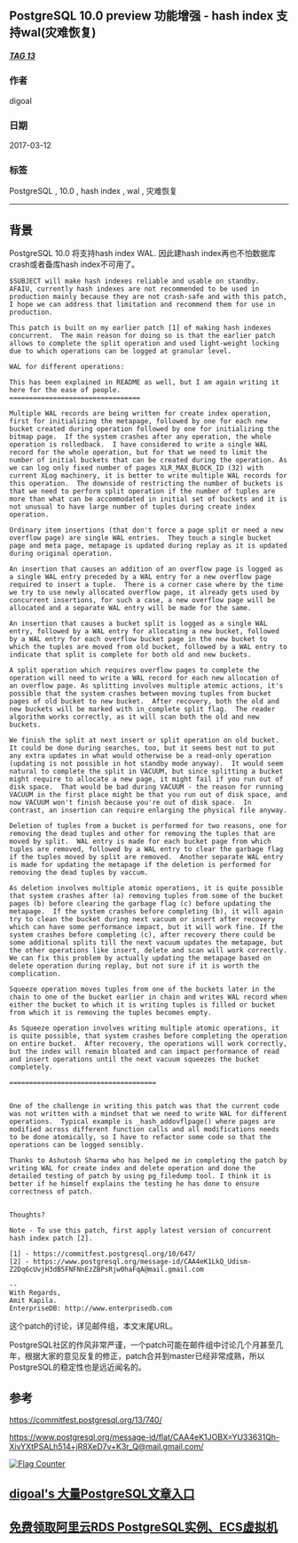 ## PostgreSQL 10.0 preview 功能增强 - hash index 支持wal(灾难恢复)  
##### [TAG 13](../class/13.md)
                                                
### 作者                                                                                             
digoal                                           
                                                  
### 日期                                             
2017-03-12                                            
                                              
### 标签                                           
PostgreSQL , 10.0 , hash index ,  wal , 灾难恢复  
                                                
----                                          
                                                   
## 背景                         
PostgreSQL 10.0 将支持hash index WAL. 因此建hash index再也不怕数据库crash或者备库hash index不可用了。  
  
```  
$SUBJECT will make hash indexes reliable and usable on standby.  
AFAIU, currently hash indexes are not recommended to be used in  
production mainly because they are not crash-safe and with this patch,  
I hope we can address that limitation and recommend them for use in  
production.  
  
This patch is built on my earlier patch [1] of making hash indexes  
concurrent.  The main reason for doing so is that the earlier patch  
allows to complete the split operation and used light-weight locking  
due to which operations can be logged at granular level.  
  
WAL for different operations:  
  
This has been explained in README as well, but I am again writing it  
here for the ease of people.  
=================================  
  
Multiple WAL records are being written for create index operation,  
first for initializing the metapage, followed by one for each new  
bucket created during operation followed by one for initializing the  
bitmap page.  If the system crashes after any operation, the whole  
operation is rolledback.  I have considered to write a single WAL  
record for the whole operation, but for that we need to limit the  
number of initial buckets that can be created during the operation. As  
we can log only fixed number of pages XLR_MAX_BLOCK_ID (32) with  
current XLog machinery, it is better to write multiple WAL records for  
this operation.  The downside of restricting the number of buckets is  
that we need to perform split operation if the number of tuples are  
more than what can be accommodated in initial set of buckets and it is  
not unusual to have large number of tuples during create index  
operation.  
  
Ordinary item insertions (that don't force a page split or need a new  
overflow page) are single WAL entries.  They touch a single bucket  
page and meta page, metapage is updated during replay as it is updated  
during original operation.  
  
An insertion that causes an addition of an overflow page is logged as  
a single WAL entry preceded by a WAL entry for a new overflow page  
required to insert a tuple.  There is a corner case where by the time  
we try to use newly allocated overflow page, it already gets used by  
concurrent insertions, for such a case, a new overflow page will be  
allocated and a separate WAL entry will be made for the same.  
  
An insertion that causes a bucket split is logged as a single WAL  
entry, followed by a WAL entry for allocating a new bucket, followed  
by a WAL entry for each overflow bucket page in the new bucket to  
which the tuples are moved from old bucket, followed by a WAL entry to  
indicate that split is complete for both old and new buckets.  
  
A split operation which requires overflow pages to complete the  
operation will need to write a WAL record for each new allocation of  
an overflow page. As splitting involves multiple atomic actions, it's  
possible that the system crashes between moving tuples from bucket  
pages of old bucket to new bucket.  After recovery, both the old and  
new buckets will be marked with in_complete split flag.  The reader  
algorithm works correctly, as it will scan both the old and new  
buckets.  
  
We finish the split at next insert or split operation on old bucket.  
It could be done during searches, too, but it seems best not to put  
any extra updates in what would otherwise be a read-only operation  
(updating is not possible in hot standby mode anyway).  It would seem  
natural to complete the split in VACUUM, but since splitting a bucket  
might require to allocate a new page, it might fail if you run out of  
disk space.  That would be bad during VACUUM - the reason for running  
VACUUM in the first place might be that you run out of disk space, and  
now VACUUM won't finish because you're out of disk space.  In  
contrast, an insertion can require enlarging the physical file anyway.  
  
Deletion of tuples from a bucket is performed for two reasons, one for  
removing the dead tuples and other for removing the tuples that are  
moved by split.  WAL entry is made for each bucket page from which  
tuples are removed, followed by a WAL entry to clear the garbage flag  
if the tuples moved by split are removed.  Another separate WAL entry  
is made for updating the metapage if the deletion is performed for  
removing the dead tuples by vaccum.  
  
As deletion involves multiple atomic operations, it is quite possible  
that system crashes after (a) removing tuples from some of the bucket  
pages (b) before clearing the garbage flag (c) before updating the  
metapage.  If the system crashes before completing (b), it will again  
try to clean the bucket during next vacuum or insert after recovery  
which can have some performance impact, but it will work fine. If the  
system crashes before completing (c), after recovery there could be  
some additional splits till the next vacuum updates the metapage, but  
the other operations like insert, delete and scan will work correctly.  
We can fix this problem by actually updating the metapage based on  
delete operation during replay, but not sure if it is worth the  
complication.  
  
Squeeze operation moves tuples from one of the buckets later in the  
chain to one of the bucket earlier in chain and writes WAL record when  
either the bucket to which it is writing tuples is filled or bucket  
from which it is removing the tuples becomes empty.  
  
As Squeeze operation involves writing multiple atomic operations, it  
is quite possible, that system crashes before completing the operation  
on entire bucket.  After recovery, the operations will work correctly,  
but the index will remain bloated and can impact performance of read  
and insert operations until the next vacuum squeezes the bucket  
completely.  
  
=====================================  
  
  
One of the challenge in writing this patch was that the current code  
was not written with a mindset that we need to write WAL for different  
operations.  Typical example is _hash_addovflpage() where pages are  
modified across different function calls and all modifications needs  
to be done atomically, so I have to refactor some code so that the  
operations can be logged sensibly.  
  
Thanks to Ashutosh Sharma who has helped me in completing the patch by  
writing WAL for create index and delete operation and done the  
detailed testing of patch by using pg_filedump tool. I think it is  
better if he himself explains the testing he has done to ensure  
correctness of patch.  
  
  
Thoughts?  
  
Note - To use this patch, first apply latest version of concurrent  
hash index patch [2].  
  
[1] - https://commitfest.postgresql.org/10/647/  
[2] - https://www.postgresql.org/message-id/CAA4eK1LkQ_Udism-Z2Dq6cUvjH3dB5FNFNnEzZBPsRjw0haFqA@mail.gmail.com  
  
--   
With Regards,  
Amit Kapila.  
EnterpriseDB: http://www.enterprisedb.com  
```  
    
这个patch的讨论，详见邮件组，本文末尾URL。  
  
PostgreSQL社区的作风非常严谨，一个patch可能在邮件组中讨论几个月甚至几年，根据大家的意见反复的修正，patch合并到master已经非常成熟，所以PostgreSQL的稳定性也是远近闻名的。  
                  
## 参考                  
https://commitfest.postgresql.org/13/740/  
      
https://www.postgresql.org/message-id/flat/CAA4eK1JOBX=YU33631Qh-XivYXtPSALh514+jR8XeD7v+K3r_Q@mail.gmail.com/  
    

  
<a rel="nofollow" href="http://info.flagcounter.com/h9V1"  ><img src="http://s03.flagcounter.com/count/h9V1/bg_FFFFFF/txt_000000/border_CCCCCC/columns_2/maxflags_12/viewers_0/labels_0/pageviews_0/flags_0/"  alt="Flag Counter"  border="0"  ></a>  
  
  
  
  
  
  
## [digoal's 大量PostgreSQL文章入口](https://github.com/digoal/blog/blob/master/README.md "22709685feb7cab07d30f30387f0a9ae")
  
  
## [免费领取阿里云RDS PostgreSQL实例、ECS虚拟机](https://free.aliyun.com/ "57258f76c37864c6e6d23383d05714ea")
  

